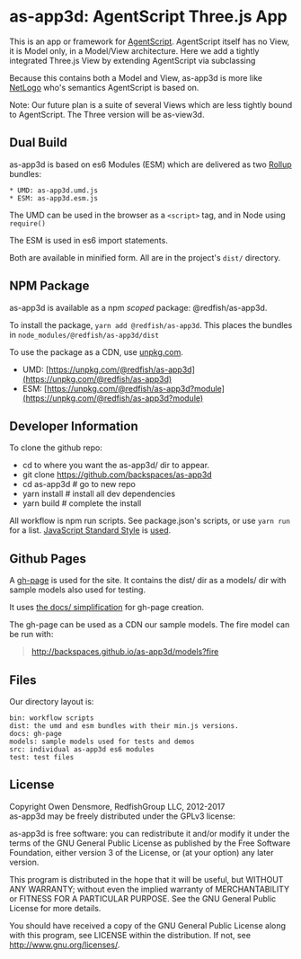 # as-app3d: AgentScript Three.js App

This is an app or framework for [AgentScript](https://github.com/backspaces/agentscript). AgentScript itself has no View, it is Model only, in a Model/View architecture. Here we add a tightly integrated Three.js View by extending AgentScript via subclassing

Because this contains both a Model and View, as-app3d is more like [NetLogo](https://ccl.northwestern.edu/netlogo/) who's semantics AgentScript is based on.

Note: Our future plan is a suite of several Views which are less tightly bound to AgentScript. The Three version will be as-view3d.

## Dual Build

as-app3d is based on es6 Modules (ESM) which are delivered as two [Rollup](https://rollupjs.org/) bundles:

```
* UMD: as-app3d.umd.js
* ESM: as-app3d.esm.js
```

The UMD can be used in the browser as a `<script>` tag, and in Node using `require()`

The ESM is used in es6 import statements.

Both are available in minified form. All are in the project's `dist/` directory.

## NPM Package
as-app3d is available as a npm *scoped* package: @redfish/as-app3d.

To install the package, `yarn add @redfish/as-app3d`. This places the bundles in `node_modules/@redfish/as-app3d/dist`

To use the package as a CDN, use [unpkg.com](https://unpkg.com/).
* UMD: [https://unpkg.com/@redfish/as-app3d](https://unpkg.com/@redfish/as-app3d)
* ESM: [https://unpkg.com/@redfish/as-app3d?module](https://unpkg.com/@redfish/as-app3d?module)

## Developer Information

To clone the github repo:
* cd to where you want the as-app3d/ dir to appear.
* git clone https://github.com/backspaces/as-app3d
* cd as-app3d # go to new repo
* yarn install # install all dev dependencies
* yarn build # complete the install

All workflow is npm run scripts.  See package.json's scripts, or use `yarn run` for a list. [JavaScript Standard Style](https://standardjs.com/) is [used](https://github.com/backspaces/as-app3d/blob/master/.eslintrc.json).

## Github Pages

A [gh-page](http://backspaces.github.io/as-app3d/) is used for the site. It contains the dist/ dir as a models/ dir with sample models also used for testing.

It uses [the docs/ simplification](https://help.github.com/articles/user-organization-and-project-pages/#project-pages) for gh-page creation.

The gh-page can be used as a CDN our sample models. The fire model can be run with:
> http://backspaces.github.io/as-app3d/models?fire


## Files

Our directory layout is:
```
bin: workflow scripts
dist: the umd and esm bundles with their min.js versions.
docs: gh-page
models: sample models used for tests and demos
src: individual as-app3d es6 modules
test: test files
```

## License

Copyright Owen Densmore, RedfishGroup LLC, 2012-2017<br>
as-app3d may be freely distributed under the GPLv3 license:

as-app3d is free software: you can redistribute it and/or modify
it under the terms of the GNU General Public License as published by
the Free Software Foundation, either version 3 of the License, or
(at your option) any later version.

This program is distributed in the hope that it will be useful,
but WITHOUT ANY WARRANTY; without even the implied warranty of
MERCHANTABILITY or FITNESS FOR A PARTICULAR PURPOSE.  See the
GNU General Public License for more details.

You should have received a copy of the GNU General Public License
along with this program, see LICENSE within the distribution.
If not, see <http://www.gnu.org/licenses/>.
